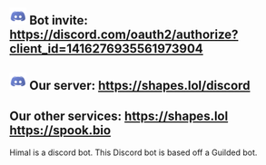 ## ![icon](https://raw.githubusercontent.com/him4l/.github/refs/heads/main/image/4945973%20(1).png) Bot invite: **https://discord.com/oauth2/authorize?client_id=1416276935561973904**
## ![icon](https://raw.githubusercontent.com/him4l/.github/refs/heads/main/image/4945973%20(1).png) Our server: **https://shapes.lol/discord**
## Our other services: **https://shapes.lol** **https://spook.bio**
Himal is a discord bot.
This Discord bot is based off a Guilded bot.
